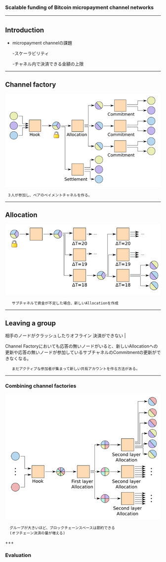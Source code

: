 ### Scalable funding of Bitcoin micropayment channel networks





---
## Introduction　
- micropayment channelの課題

  -スケーラビリティ
  
  -チャネル内で決済できる金額の上限




---


## Channel factory

![alt](mpay2.png)

     ３人が参加し、ペアのペイメントチャネルを作る。
---


## Allocation

![alt](mpay4.png)

       サブチャネルで資金が不足した場合、新しいAllocationを作成
---


##  Leaving a group
相手のノードがクラッシュしたりオフライン
決済ができない |


Channel Factoryにおいても応答の無いノードがいると、新しいAllocationへの更新や応答の無いノードが参加しているサブチャネルのCommitmentの更新ができなくなる。
       
       まだアクティブな参加者が集まって新しい共有アカウントを作る方法がある。
 
      
---

### Combining channel factories
     

![alt](mpay7.png)
      
      グループが大きいほど、ブロックチェーンスペースは節約できる
      (オフチェーン決済の量が増える)
  
+++

### Evaluation

